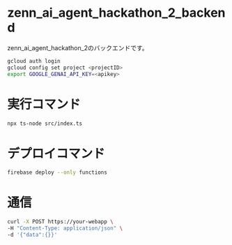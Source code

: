 # zenn_ai_agent_hackathon_2_backend
zenn_ai_agent_hackathon_2のバックエンドです。

```bash
gcloud auth login
gcloud config set project <projectID>
export GOOGLE_GENAI_API_KEY=<apikey>
```

# 実行コマンド

```bash
npx ts-node src/index.ts
```

# デプロイコマンド

```bash
firebase deploy --only functions
```

# 通信

```bash
curl -X POST https://your-webapp \
-H "Content-Type: application/json" \
-d '{"data":{}}'
```